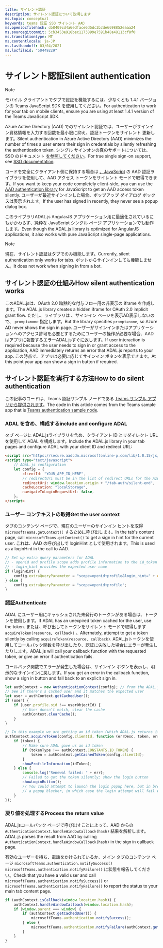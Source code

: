 ```yaml
---
title: サイレント認証
description: サイレント認証について説明します
ms.topic: conceptual
keywords: teams 認証 SSO サイレント AAD
ms.openlocfilehash: db8409cd4a6edface6d5dc3b3de6698852eaaa24
ms.sourcegitcommit: 5cb3453e918bec1173899e7591b48a48113cf8f0
ms.translationtype: MT
ms.contentlocale: ja-JP
ms.lasthandoff: 03/04/2021
ms.locfileid: "50449229"
---
```

# <a name="silent-authentication"></a><span data-ttu-id="51b78-104">サイレント認証</span><span class="sxs-lookup"><span data-stu-id="51b78-104">Silent authentication</span></span>

> [!NOTE]
> <span data-ttu-id="51b78-105">モバイル クライアントでタブで認証を機能するには、少なくとも 1.4.1 バージョンの Teams JavaScript SDK を使用してください。</span><span class="sxs-lookup"><span data-stu-id="51b78-105">For authentication to work for your tab on mobile clients, ensure you are using at least 1.4.1 version of the Teams JavaScript SDK.</span></span>

<span data-ttu-id="51b78-106">Azure Active Directory (AAD) でのサイレント認証では、ユーザーがサインイン資格情報を入力する回数を最小限に抑え、認証トークンをサイレント 更新します。</span><span class="sxs-lookup"><span data-stu-id="51b78-106">Silent authentication in Azure Active Directory (AAD) minimizes the number of times a user enters their sign in credentials by silently refreshing the authentication token.</span></span> <span data-ttu-id="51b78-107">シングル サインオンの真のサポートについては、SSO のドキュメント [を参照してください](~/tabs/how-to/authentication/auth-aad-sso.md)。</span><span class="sxs-lookup"><span data-stu-id="51b78-107">For true single sign-on support, see [SSO documentation](~/tabs/how-to/authentication/auth-aad-sso.md).</span></span>

<span data-ttu-id="51b78-108">コードを完全にクライアント側に保持する場合は [、JavaScript](/azure/active-directory/develop/active-directory-authentication-libraries) の AAD 認証ライブラリを使用して、AAD アクセス トークンをサイレント モードで取得できます。</span><span class="sxs-lookup"><span data-stu-id="51b78-108">If you want to keep your code completely client-side, you can use the [AAD authentication library](/azure/active-directory/develop/active-directory-authentication-libraries) for JavaScript to get an AAD access token silently.</span></span> <span data-ttu-id="51b78-109">ユーザーが最近サインインした場合、ポップアップ ダイアログ ボックスは表示されます。</span><span class="sxs-lookup"><span data-stu-id="51b78-109">If the user has signed in recently, they never see a popup dialog box.</span></span>

<span data-ttu-id="51b78-110">このライブラリADAL.js AngularJS アプリケーション用に最適化されているにもかかわらず、純粋な JavaScript シングル ページ アプリケーションでも動作します。</span><span class="sxs-lookup"><span data-stu-id="51b78-110">Even though the ADAL.js library is optimized for AngularJS applications, it also works with pure JavaScript single-page applications.</span></span>

> [!NOTE]
> <span data-ttu-id="51b78-111">現在、サイレント認証はタブでのみ機能します。</span><span class="sxs-lookup"><span data-stu-id="51b78-111">Currently, silent authentication only works for tabs.</span></span> <span data-ttu-id="51b78-112">ボットからサインインしても機能しません。</span><span class="sxs-lookup"><span data-stu-id="51b78-112">It does not work when signing in from a bot.</span></span>

## <a name="how-silent-authentication-works"></a><span data-ttu-id="51b78-113">サイレント認証の仕組み</span><span class="sxs-lookup"><span data-stu-id="51b78-113">How silent authentication works</span></span>

<span data-ttu-id="51b78-114">このADAL.jsは、OAuth 2.0 暗黙的な付与フロー用の非表示の iframe を作成します。</span><span class="sxs-lookup"><span data-stu-id="51b78-114">The ADAL.js library creates a hidden iframe for OAuth 2.0 implicit grant flow.</span></span> <span data-ttu-id="51b78-115">ただし、ライブラリは 、サインイン ページを表示AD表示しないので、 `prompt=none` 指定します。</span><span class="sxs-lookup"><span data-stu-id="51b78-115">But the library specifies `prompt=none`, so Azure AD never shows the sign in page.</span></span> <span data-ttu-id="51b78-116">ユーザーがサインインまたはアプリケーションへのアクセス許可を必要とするためにユーザーの操作が必要な場合、AAD はアプリに報告するエラーADAL.jsすぐに返します。</span><span class="sxs-lookup"><span data-stu-id="51b78-116">If user interaction is required because the user needs to sign in or grant access to the application, AAD immediately returns an error that ADAL.js reports to your app.</span></span> <span data-ttu-id="51b78-117">この時点で、アプリは必要に応じてサインイン ボタンを表示できます。</span><span class="sxs-lookup"><span data-stu-id="51b78-117">At this point your app can show a sign in button if required.</span></span>

## <a name="how-to-do-silent-authentication"></a><span data-ttu-id="51b78-118">サイレント認証を実行する方法</span><span class="sxs-lookup"><span data-stu-id="51b78-118">How to do silent authentication</span></span>

<span data-ttu-id="51b78-119">この記事のコードは、Teams 認証サンプル ノードである [Teams サンプル アプリから提供されます](https://github.com/OfficeDev/Microsoft-Teams-Samples/blob/main/samples/app-auth/nodejs/src/views/tab/silent/silent.hbs)。</span><span class="sxs-lookup"><span data-stu-id="51b78-119">The code in this article comes from the Teams sample app that is [Teams authentication sample node](https://github.com/OfficeDev/Microsoft-Teams-Samples/blob/main/samples/app-auth/nodejs/src/views/tab/silent/silent.hbs).</span></span>

### <a name="include-and-configure-adal"></a><span data-ttu-id="51b78-120">ADAL を含め、構成する</span><span class="sxs-lookup"><span data-stu-id="51b78-120">include and configure ADAL</span></span>

<span data-ttu-id="51b78-121">タブ ページに ADAL.jsライブラリを含め、クライアント ID とリダイレクト URL を使用して ADAL を構成します。</span><span class="sxs-lookup"><span data-stu-id="51b78-121">Include the ADAL.js library in your tab pages and configure ADAL with your client ID and redirect URL:</span></span>

```html
<script src="https://secure.aadcdn.microsoftonline-p.com/lib/1.0.15/js/adal.min.js" integrity="sha384-lIk8T3uMxKqXQVVfFbiw0K/Nq+kt1P3NtGt/pNexiDby2rKU6xnDY8p16gIwKqgI" crossorigin="anonymous"></script>
<script type="text/javascript">
    // ADAL.js configuration
    let config = {
        clientId: "YOUR_APP_ID_HERE",
        // redirectUri must be in the list of redirect URLs for the Azure AD app
        redirectUri: window.location.origin + "/tab-auth/silent-end",
        cacheLocation: "localStorage",
        navigateToLoginRequestUrl: false,
    };
</script>
```

### <a name="get-the-user-context"></a><span data-ttu-id="51b78-122">ユーザー コンテキストの取得</span><span class="sxs-lookup"><span data-stu-id="51b78-122">Get the user context</span></span>

<span data-ttu-id="51b78-123">タブのコンテンツ ページで、現在のユーザーのサインイン ヒントを取得 `microsoftTeams.getContext()` するために呼び出します。</span><span class="sxs-lookup"><span data-stu-id="51b78-123">In the tab's content page, call `microsoftTeams.getContext()` to get a sign in hint for the current user.</span></span> <span data-ttu-id="51b78-124">これは、AAD の呼び出しで loginHint として使用されます。</span><span class="sxs-lookup"><span data-stu-id="51b78-124">This is used as a loginHint in the call to AAD.</span></span>

```javascript
// Set up extra query parameters for ADAL
// - openid and profile scope adds profile information to the id_token
// - login_hint provides the expected user name
if (loginHint) {
    config.extraQueryParameter = "scope=openid+profile&login_hint=" + encodeURIComponent(loginHint);
} else {
    config.extraQueryParameter = "scope=openid+profile";
}
```

### <a name="authenticate"></a><span data-ttu-id="51b78-125">認証</span><span class="sxs-lookup"><span data-stu-id="51b78-125">Authenticate</span></span>

<span data-ttu-id="51b78-126">ADAL にユーザー用にキャッシュされた未発行のトークンがある場合は、トークンを使用します。</span><span class="sxs-lookup"><span data-stu-id="51b78-126">If ADAL has an unexpired token cached for the user, use the token.</span></span> <span data-ttu-id="51b78-127">または、呼び出してトークンをサイレント モードで取得します `acquireToken(resource, callback)` 。</span><span class="sxs-lookup"><span data-stu-id="51b78-127">Alternately, attempt to get a token silently by calling `acquireToken(resource, callback)`.</span></span> <span data-ttu-id="51b78-128">ADAL.jsトークンを使用してコールバック関数を呼び出したり、認証に失敗した場合にエラーが発生したりします。</span><span class="sxs-lookup"><span data-stu-id="51b78-128">ADAL.js will call your callback function with the requested token, or give an error if authentication fails.</span></span>

<span data-ttu-id="51b78-129">コールバック関数でエラーが発生した場合は、サインイン ボタンを表示し、明示的なサインインに戻します。</span><span class="sxs-lookup"><span data-stu-id="51b78-129">If you get an error in the callback function, show a sign in button and fall back to an explicit sign in.</span></span>

```javascript
let authContext = new AuthenticationContext(config); // from the ADAL.js library
// See if there's a cached user and it matches the expected user
let user = authContext.getCachedUser();
if (user) {
    if (user.profile.oid !== userObjectId) {
        // User doesn't match, clear the cache
        authContext.clearCache();
    }
}

// In this example we are getting an id token (which ADAL.js returns if we ask for resource = clientId)
authContext.acquireToken(config.clientId, function (errDesc, token, err, tokenType) {
    if (token) {
        // Make sure ADAL gave us an id token
        if (tokenType !== authContext.CONSTANTS.ID_TOKEN) {
            token = authContext.getCachedToken(config.clientId);
        }
        showProfileInformation(idToken);
    } else {
        console.log("Renewal failed: " + err);
        // Failed to get the token silently; show the login button
        showLoginButton();
        // You could attempt to launch the login popup here, but in browsers this could be blocked by
        // a popup blocker, in which case the login attempt will fail with the reason FailedToOpenWindow.
    }
});
```

### <a name="process-the-return-value"></a><span data-ttu-id="51b78-130">戻り値を処理する</span><span class="sxs-lookup"><span data-stu-id="51b78-130">Process the return value</span></span>

<span data-ttu-id="51b78-131">ADAL.jsコールバック ページで呼び出すことによって、AAD からの `AuthenticationContext.handleWindowCallback(hash)` 結果を解析します。</span><span class="sxs-lookup"><span data-stu-id="51b78-131">ADAL.js parses the result from AAD by calling `AuthenticationContext.handleWindowCallback(hash)` in the sign in callback page.</span></span>

<span data-ttu-id="51b78-132">有効なユーザーを持ち、電話をかけられているか、メイン タブのコンテンツ ページ `microsoftTeams.authentication.notifySuccess()` `microsoftTeams.authentication.notifyFailure()` に状態を報告してください。</span><span class="sxs-lookup"><span data-stu-id="51b78-132">Check that you have a valid user and call `microsoftTeams.authentication.notifySuccess()` or `microsoftTeams.authentication.notifyFailure()` to report the status to your main tab content page.</span></span>

```javascript
if (authContext.isCallback(window.location.hash)) {
    authContext.handleWindowCallback(window.location.hash);
    if (window.parent === window) {
        if (authContext.getCachedUser()) {
            microsoftTeams.authentication.notifySuccess();
        } else {
            microsoftTeams.authentication.notifyFailure(authContext.getLoginError());
        }
    }
}
```
